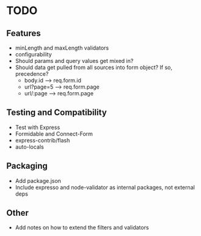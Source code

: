 TODO
================================================================================


Features
--------

* minLength and maxLength validators
* configurability
* Should params and query values get mixed in?
* Should data get pulled from all sources into form object? If so, precedence?
  * body.id --> req.form.id
  * url?page=5 --> req.form.page
  * url/:page --> req.form.page


Testing and Compatibility
-------------------------

* Test with Express
* Formidable and Connect-Form
* express-contrib/flash
* auto-locals


Packaging
---------

* Add package.json
* Include expresso and node-validator as internal packages, not external deps


Other
-----

* Add notes on how to extend the filters and validators